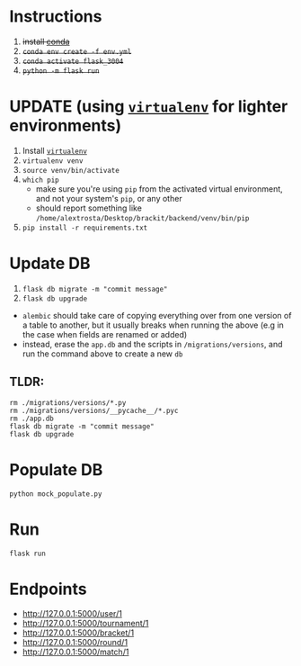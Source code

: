

# Instructions

1) <s>install [conda](https://docs.conda.io/en/latest/)
2) `conda env create -f env.yml`
3) `conda activate flask_3004`
4) `python -m flask run`</s>

# UPDATE (using [`virtualenv`](https://virtualenv.pypa.io/en/latest/) for lighter environments)
1) Install [`virtualenv`](https://virtualenv.pypa.io/en/latest/installation.html)
2) `virtualenv venv`
3) `source venv/bin/activate`
4) `which pip`
    - make sure you're using `pip` from the activated virtual environment, and not your system's `pip`, or any other
    - should report something like `/home/alextrosta/Desktop/brackit/backend/venv/bin/pip`
5) `pip install -r requirements.txt`

# Update DB

1) `flask db migrate -m "commit message" `
2) `flask db upgrade`

- `alembic` should take care of copying everything over from one version of a table to another, 
but it usually breaks when running the above (e.g in the case when fields are renamed or added)  
- instead, erase the `app.db` and the scripts in `/migrations/versions`, and run the command above to create a new `db`
## TLDR:
```
rm ./migrations/versions/*.py
rm ./migrations/versions/__pycache__/*.pyc
rm ./app.db
flask db migrate -m "commit message"
flask db upgrade
```

# Populate DB

```
python mock_populate.py 
```

# Run
```
flask run
```

# Endpoints

- http://127.0.0.1:5000/user/1
- http://127.0.0.1:5000/tournament/1
- http://127.0.0.1:5000/bracket/1
- http://127.0.0.1:5000/round/1
- http://127.0.0.1:5000/match/1